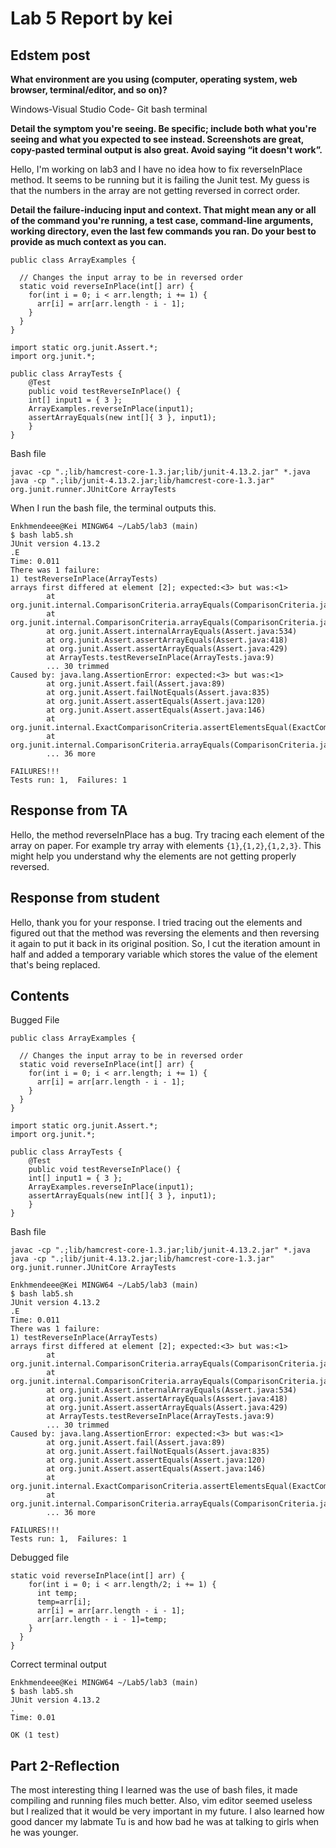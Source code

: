 # Lab 5 Report by kei
## Edstem post
**What environment are you using (computer, operating system, web browser, terminal/editor, and so on)?**

Windows-Visual Studio Code- Git bash terminal

**Detail the symptom you're seeing. Be specific; include both what you're seeing and what you expected to see instead. Screenshots are great, copy-pasted terminal output is also great. Avoid saying “it doesn't work”.**

Hello, I'm working on lab3 and I have no idea how to fix reverseInPlace method. It seems to be running but it is failing the Junit test. My guess is that the numbers in the array are not getting reversed in correct order.
  
**Detail the failure-inducing input and context. That might mean any or all of the command you're running, a test case, command-line arguments, working directory, even the last few commands you ran. Do your best to provide as much context as you can.**
```
public class ArrayExamples {

  // Changes the input array to be in reversed order
  static void reverseInPlace(int[] arr) {
    for(int i = 0; i < arr.length; i += 1) {
      arr[i] = arr[arr.length - i - 1];
    }
  }
}
```
```
import static org.junit.Assert.*;
import org.junit.*;

public class ArrayTests {
	@Test 
	public void testReverseInPlace() {
    int[] input1 = { 3 };
    ArrayExamples.reverseInPlace(input1);
    assertArrayEquals(new int[]{ 3 }, input1);
	}
}
```
Bash file
```
javac -cp ".;lib/hamcrest-core-1.3.jar;lib/junit-4.13.2.jar" *.java
java -cp ".;lib/junit-4.13.2.jar;lib/hamcrest-core-1.3.jar" org.junit.runner.JUnitCore ArrayTests
```
When I run the bash file, the terminal outputs this.
```
Enkhmendeee@Kei MINGW64 ~/Lab5/lab3 (main)
$ bash lab5.sh
JUnit version 4.13.2
.E
Time: 0.011
There was 1 failure:
1) testReverseInPlace(ArrayTests)
arrays first differed at element [2]; expected:<3> but was:<1>
        at org.junit.internal.ComparisonCriteria.arrayEquals(ComparisonCriteria.java:78)
        at org.junit.internal.ComparisonCriteria.arrayEquals(ComparisonCriteria.java:28)
        at org.junit.Assert.internalArrayEquals(Assert.java:534)
        at org.junit.Assert.assertArrayEquals(Assert.java:418)
        at org.junit.Assert.assertArrayEquals(Assert.java:429)
        at ArrayTests.testReverseInPlace(ArrayTests.java:9)
        ... 30 trimmed
Caused by: java.lang.AssertionError: expected:<3> but was:<1>
        at org.junit.Assert.fail(Assert.java:89)
        at org.junit.Assert.failNotEquals(Assert.java:835)
        at org.junit.Assert.assertEquals(Assert.java:120)
        at org.junit.Assert.assertEquals(Assert.java:146)
        at org.junit.internal.ExactComparisonCriteria.assertElementsEqual(ExactComparisonCriteria.java:8)
        at org.junit.internal.ComparisonCriteria.arrayEquals(ComparisonCriteria.java:76)
        ... 36 more

FAILURES!!!
Tests run: 1,  Failures: 1
```
## Response from TA
Hello, the method reverseInPlace has a bug. Try tracing each element of the array on paper. For example try array with elements `{1}`,`{1,2}`,`{1,2,3}`. This might help you understand why the elements are not getting properly reversed. 
## Response from student
Hello, thank you for your response. I tried tracing out the elements and figured out that the method was reversing the elements and then reversing it again to put it back in its original position. So, I cut the iteration amount in half and added a temporary variable which stores the value of the element that's being replaced. 
## Contents
Bugged File
```
public class ArrayExamples {

  // Changes the input array to be in reversed order
  static void reverseInPlace(int[] arr) {
    for(int i = 0; i < arr.length; i += 1) {
      arr[i] = arr[arr.length - i - 1];
    }
  }
}
```
```
import static org.junit.Assert.*;
import org.junit.*;

public class ArrayTests {
	@Test 
	public void testReverseInPlace() {
    int[] input1 = { 3 };
    ArrayExamples.reverseInPlace(input1);
    assertArrayEquals(new int[]{ 3 }, input1);
	}
}
```
Bash file
```
javac -cp ".;lib/hamcrest-core-1.3.jar;lib/junit-4.13.2.jar" *.java
java -cp ".;lib/junit-4.13.2.jar;lib/hamcrest-core-1.3.jar" org.junit.runner.JUnitCore ArrayTests
```
```
Enkhmendeee@Kei MINGW64 ~/Lab5/lab3 (main)
$ bash lab5.sh
JUnit version 4.13.2
.E
Time: 0.011
There was 1 failure:
1) testReverseInPlace(ArrayTests)
arrays first differed at element [2]; expected:<3> but was:<1>
        at org.junit.internal.ComparisonCriteria.arrayEquals(ComparisonCriteria.java:78)
        at org.junit.internal.ComparisonCriteria.arrayEquals(ComparisonCriteria.java:28)
        at org.junit.Assert.internalArrayEquals(Assert.java:534)
        at org.junit.Assert.assertArrayEquals(Assert.java:418)
        at org.junit.Assert.assertArrayEquals(Assert.java:429)
        at ArrayTests.testReverseInPlace(ArrayTests.java:9)
        ... 30 trimmed
Caused by: java.lang.AssertionError: expected:<3> but was:<1>
        at org.junit.Assert.fail(Assert.java:89)
        at org.junit.Assert.failNotEquals(Assert.java:835)
        at org.junit.Assert.assertEquals(Assert.java:120)
        at org.junit.Assert.assertEquals(Assert.java:146)
        at org.junit.internal.ExactComparisonCriteria.assertElementsEqual(ExactComparisonCriteria.java:8)
        at org.junit.internal.ComparisonCriteria.arrayEquals(ComparisonCriteria.java:76)
        ... 36 more

FAILURES!!!
Tests run: 1,  Failures: 1
```
Debugged file 
```
static void reverseInPlace(int[] arr) {
    for(int i = 0; i < arr.length/2; i += 1) {
      int temp;
      temp=arr[i];
      arr[i] = arr[arr.length - i - 1];
      arr[arr.length - i - 1]=temp;
    }
  }
}
```
Correct terminal output
```
Enkhmendeee@Kei MINGW64 ~/Lab5/lab3 (main)
$ bash lab5.sh
JUnit version 4.13.2
.
Time: 0.01

OK (1 test)
```
## Part 2-Reflection
The most interesting thing I learned was the use of bash files, it made compiling and running files much better. Also, vim editor seemed useless but I realized that it would be very important in my future. I also learned how good dancer my labmate Tu is and how bad he was at talking to girls when he was younger. 
